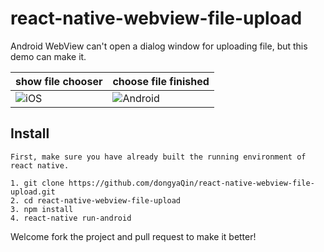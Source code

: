 # react-native-webview-file-upload
Android WebView can't open a dialog window for uploading file, but this demo can make it.

show file chooser | choose file finished
------- | ---- 
<img title="iOS" src="https://github.com/dongyaQin/react-native-webview-file-upload/blob/master/images/show-file-chooser.png"> | <img title="Android" src="https://github.com/dongyaQin/react-native-webview-file-upload/blob/master/images/choose-file-finished.png">

## Install

```
First, make sure you have already built the running environment of react native.

1. git clone https://github.com/dongyaQin/react-native-webview-file-upload.git
2. cd react-native-webview-file-upload
3. npm install
4. react-native run-android
```

Welcome fork the project and pull request to make it better!
